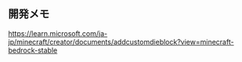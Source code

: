 ## 開発メモ

https://learn.microsoft.com/ja-jp/minecraft/creator/documents/addcustomdieblock?view=minecraft-bedrock-stable
